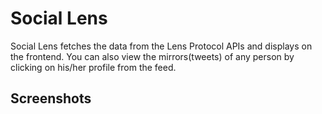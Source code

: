 # Social Lens

Social Lens fetches the data from the Lens Protocol APIs and displays on the frontend.
You can also view the mirrors(tweets) of any person by clicking on his/her profile from the feed.


## Screenshots

